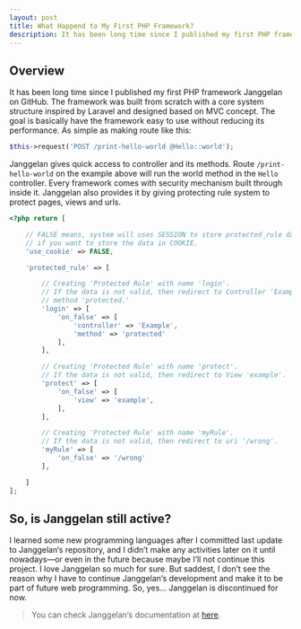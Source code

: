 ```yaml
---
layout: post
title: What Happend to My First PHP Framework?
description: It has been long time since I published my first PHP framework `Janggelan` on GitHub. The framework was built from scratch with a core system structure inspired by Laravel and designed based on MVC concept. The goal is basicly have the framework easy to use without reducing its performance
---
```


## Overview

It has been long time since I published my first PHP
framework Janggelan on GitHub. The framework was
built from scratch with a core system structure
inspired by Laravel and designed based on MVC
concept. The goal is basically have the framework
easy to use without reducing its performance. As simple
as making route like this:

```php
$this->request('POST /print-hello-world @Hello::world');
```

Janggelan gives quick access to controller and its
methods. Route `/print-hello-world` on the example
above will run the world method in the `Hello` controller.
Every framework comes with security mechanism
built through inside it. Janggelan also provides
it by giving protecting rule system to protect
pages, views and urls.

```php
<?php return [

    // FALSE means, system will uses SESSION to store protected_rule data. Set it TRUE
    // if you want to store the data in COOKIE.
    'use_cookie' => FALSE,

    'protected_rule' => [

        // Creating 'Protected Rule' with name 'login'.
        // If the data is not valid, then redirect to Controller 'Example'
        // method 'protected.'
        'login' => [
            'on_false' => [
                'controller' => 'Example',
                'method' => 'protected'
            ],
        ],

        // Creating 'Protected Rule' with name 'protect'.
        // If the data is not valid, then redirect to View 'example'.
        'protect' => [
            'on_false' => [
                'view' => 'example',
            ],
        ],

        // Creating 'Protected Rule' with name 'myRule'.
        // If the data is not valid, then redirect to uri '/wrong'.
        'myRule' => [
            'on_false' => '/wrong'
        ],

    ]
];
```

## So, is Janggelan still active?

I learned some new programming languages after I
committed last update to Janggelan‘s repository,
and I didn’t make any activities later on it until
nowadays—or even in the future because maybe
I’ll not continue this project. I love Janggelan so
much for sure. But saddest, I don’t see the reason
why I have to continue Janggelan‘s development
and make it to be part of future web programming.
So, yes… Janggelan is discontinued for now.

> You can check Janggelan‘s documentation at [here](https://github.com/dalikewara/janggelan).